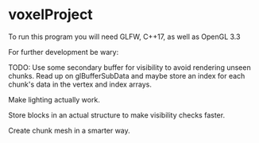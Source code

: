 # voxelProject

To run this program you will need GLFW, C++17, as well as OpenGL 3.3

For further development be wary:

TODO:
Use some secondary buffer for visibility to avoid rendering unseen chunks. Read up on glBufferSubData and maybe store an index for each chunk's data in the vertex and index arrays.

Make lighting actually work.

Store blocks in an actual structure to make visibility checks faster.

Create chunk mesh in a smarter way.
